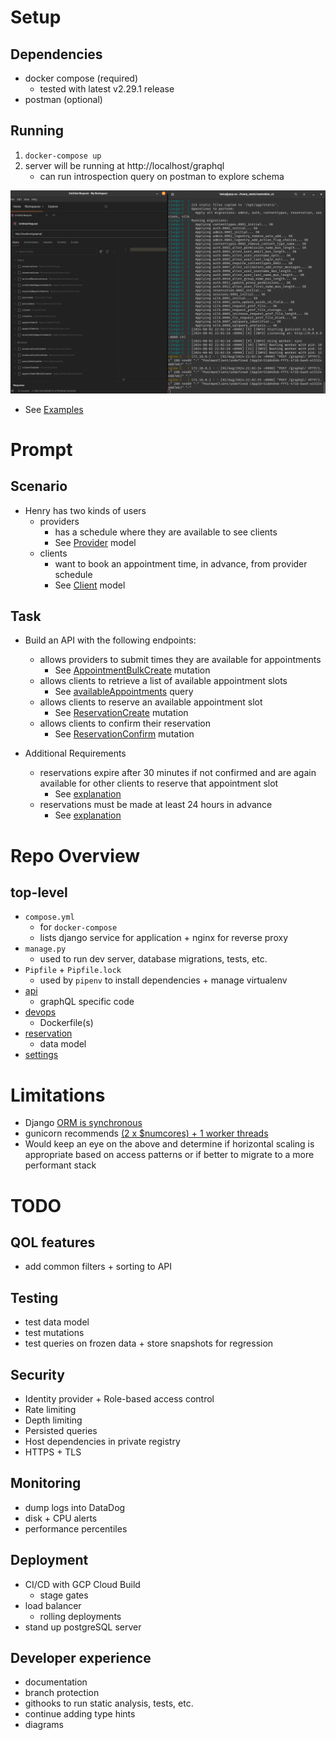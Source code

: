 # Setup
## Dependencies
* docker compose (required)
    - tested with latest v2.29.1 release
* postman (optional)

## Running
1. `docker-compose up`
2. server will be running at http://localhost/graphql
    - can run introspection query on postman to explore schema

![POSTMAN.png](examples/images/POSTMAN.png)
* See [Examples](examples/README.md)

# Prompt
## Scenario

* Henry has two kinds of users
    - providers
        * has a schedule where they are available to see clients
        * See [Provider](reservation/models/provider.py) model
    - clients
        * want to book an appointment time, in advance, from provider schedule
        * See [Client](reservation/models/client.py) model

## Task

* Build an API with the following endpoints:
    - allows providers to submit times they are available for appointments
        * See [AppointmentBulkCreate](api/mutation/appointment.py#29) mutation
    - allows clients to retrieve a list of available appointment slots
        * See [availableAppointments](api/query/appointment.py#88) query
    - allows clients to reserve an available appointment slot
        * See [ReservationCreate](api/mutation/reservation.py#26) mutation
    - allows clients to confirm their reservation
        * See [ReservationConfirm](api/mutation/reservation.py#58) mutation

* Additional Requirements
    - reservations expire after 30 minutes if not confirmed and are again available for other clients to reserve that appointment slot
        * See [explanation](reservation/models/README.md)
    - reservations must be made at least 24 hours in advance
        * See [explanation](reservation/models/README.md)


# Repo Overview
## top-level
* `compose.yml`
    - for `docker-compose`
    - lists django service for application + nginx for reverse proxy
* `manage.py`
    - used to run dev server, database migrations, tests, etc.
* `Pipfile` + `Pipfile.lock`
    - used by `pipenv` to install dependencies + manage virtualenv
* [api](api/README.md)
    - graphQL specific code
* [devops](devops/README.md)
    - Dockerfile(s)
* [reservation](reservation/README.md)
    - data model
* [settings](settings/README.md)

# Limitations
* Django [ORM is synchronous](https://docs.djangoproject.com/en/5.0/topics/async/#asynchronous-support)
* gunicorn recommends [(2 x $numcores) + 1 worker threads](https://docs.gunicorn.org/en/latest/design.html#how-many-workers)
* Would keep an eye on the above and determine if horizontal scaling is appropriate based on access patterns or if better to migrate to a more performant stack

# TODO
## QOL features
* add common filters + sorting to API

## Testing
* test data model
* test mutations
* test queries on frozen data + store snapshots for regression

## Security
* Identity provider + Role-based access control
* Rate limiting
* Depth limiting
* Persisted queries
* Host dependencies in private registry
* HTTPS + TLS

## Monitoring
* dump logs into DataDog
* disk + CPU alerts
* performance percentiles

## Deployment
* CI/CD with GCP Cloud Build
    - stage gates
* load balancer
    - rolling deployments
* stand up postgreSQL server

## Developer experience
* documentation
* branch protection
* githooks to run static analysis, tests, etc.
* continue adding type hints
* diagrams
